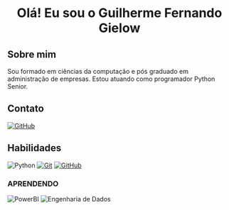 <h1 align="center">Olá! Eu sou o Guilherme Fernando Gielow </h1>

## Sobre mim

Sou formado em ciências da computação e pós graduado em administração de empresas. Estou atuando como programador Python Senior.

## Contato

[![GitHub](https://img.shields.io/badge/GitHub-000?style=for-the-badge&logo=github&logoColor=30A3DC)]()

## Habilidades

![Python](https://img.shields.io/badge/Python-E34F26?style=for-the-badge&logo=python&logoColor=white)
[![Git](https://img.shields.io/badge/Git-000?style=for-the-badge&logo=git&logoColor=E94D5F)]()
[![GitHub](https://img.shields.io/badge/GitHub-000?style=for-the-badge&logo=github&logoColor=30A3DC)]()

 ### APRENDENDO
 

![PowerBI](https://img.shields.io/badge/Power_BI-000?style=for-the-badge&logoColor=white)
![Engenharia de Dados](https://img.shields.io/badge/Engenharia_Dados-000?style=for-the-badge&logo=c-sharp&logoColor=white)
